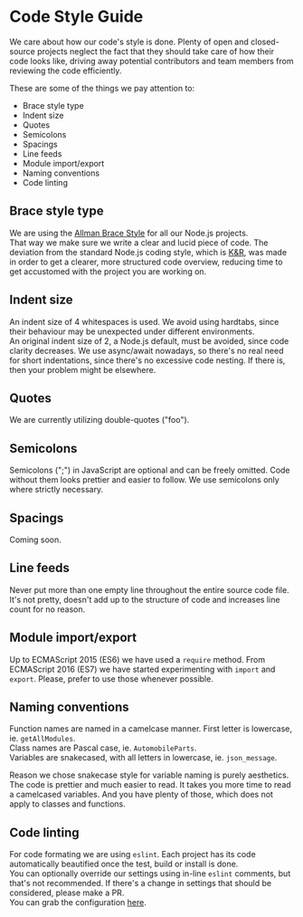 # Code Style Guide

We care about how our code's style is done. Plenty of open and closed-source projects
neglect the fact that they should take care of how their code looks like,
driving away potential contributors and team members from reviewing the code efficiently.

These are some of the things we pay attention to:
* Brace style type
* Indent size
* Quotes
* Semicolons
* Spacings
* Line feeds
* Module import/export
* Naming conventions
* Code linting

## Brace style type

We are using the [Allman Brace Style](https://en.wikipedia.org/wiki/Indent_style#Allman_style)
for all our Node.js projects.  
That way we make sure we write a clear and lucid piece of code. The deviation from the standard Node.js coding style,
which is [K&R](https://en.wikipedia.org/wiki/Indent_style#K.26R_style), was made in order to get a clearer, more structured
code overview, reducing time to get accustomed with the project you are working on.

## Indent size

An indent size of 4 whitespaces is used. We avoid using hardtabs, since their behaviour may be unexpected under different environments.  
An original indent size of 2, a Node.js default, must be avoided, since code clarity decreases. We use async/await nowadays, so there's no real need for short indentations, since there's no excessive code nesting. If there is, then your problem might be elsewhere.

## Quotes

We are currently utilizing double-quotes ("foo").

## Semicolons

Semicolons (";") in JavaScript are optional and can be freely omitted. Code without them looks prettier and easier to follow. We use semicolons only where strictly necessary.

## Spacings

Coming soon.

## Line feeds

Never put more than one empty line throughout the entire source code file. It's not pretty, doesn't add up to the structure of code and increases line count for no reason.

## Module import/export

Up to ECMAScript 2015 (ES6) we have used a `require` method. From ECMAScript 2016 (ES7) we have started experimenting with `import` and `export`. Please, prefer to use those whenever possible.

## Naming conventions

Function names are named in a camelcase manner. First letter is lowercase, ie. `getAllModules`.  
Class names are Pascal case, ie. `AutomobileParts`.  
Variables are snakecased, with all letters in lowercase, ie. `json_message`.

Reason we chose snakecase style for variable naming is purely aesthetics. The code is prettier and much easier to read. It takes you more time to read a camelcased variables. And you have plenty of those, which does not apply to classes and functions.

## Code linting

For code formating we are using `eslint`. Each project has its code automatically beautified once the test, build or install is done.  
You can optionally override our settings using in-line `eslint` comments, but that's not recommended. If there's a change in settings that should be considered, please make a PR.  
You can grab the configuration [here](https://github.com/qaap/dotfiles/blob/master/.eslintrc.json).
